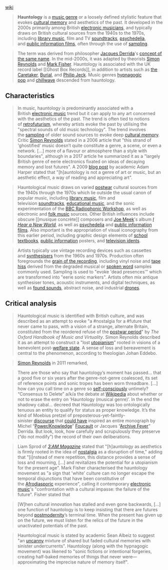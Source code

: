 [wiki](https://en.wikipedia.org/wiki/Hauntology_(music) "Hauntology (music)")

> **Hauntology** is a [music genre](https://en.wikipedia.org/wiki/Music_genre "Music genre") or a loosely defined stylistic feature that evokes [cultural memory](https://en.wikipedia.org/wiki/Cultural_memory "Cultural memory") and aesthetics of the past. It developed in the 2000s primarily among British [electronic musicians](https://en.wikipedia.org/wiki/Electronic_music "Electronic music"), and typically draws on British cultural sources from the 1940s to the 1970s, including [library music](https://en.wikipedia.org/wiki/Library_music "Library music"), film and TV [soundtracks](https://en.wikipedia.org/wiki/Soundtrack "Soundtrack"), [psychedelia](https://en.wikipedia.org/wiki/Psychedelic_music "Psychedelic music"), and [public information films](https://en.wikipedia.org/wiki/Public_information_films "Public information films"), often through the use of [sampling](https://en.wikipedia.org/wiki/Sample_(music) "Sample (music)").

> The term was derived from philosopher [Jacques Derrida](https://en.wikipedia.org/wiki/Jacques_Derrida "Jacques Derrida")'s [concept of the same name](https://en.wikipedia.org/wiki/Hauntology "Hauntology"). In the mid-2000s, it was adapted by theorists [Simon Reynolds](https://en.wikipedia.org/wiki/Simon_Reynolds "Simon Reynolds") and [Mark Fisher](https://en.wikipedia.org/wiki/Mark_Fisher "Mark Fisher"). Hauntology is associated with the UK record label [[Ghost Box Records]], in addition to artists such as [the Caretaker](https://en.wikipedia.org/wiki/The_Caretaker_(musician) "The Caretaker (musician)"), [Burial](https://en.wikipedia.org/wiki/Burial_(musician) "Burial (musician)"), and [Philip Jeck](https://en.wikipedia.org/wiki/Philip_Jeck "Philip Jeck"). Music genres [hypnagogic pop](https://en.wikipedia.org/wiki/Hypnagogic_pop "Hypnagogic pop") and [chillwave](https://en.wikipedia.org/wiki/Chillwave "Chillwave") descended from hauntology.


## Characteristics

> In music, hauntology is predominantly associated with a British [electronic music](https://en.wikipedia.org/wiki/Electronic_music "Electronic music") trend but it can apply to any art concerned with the aesthetics of the past. The trend is often tied to notions of [retrofuturism](https://en.wikipedia.org/wiki/Retrofuturism "Retrofuturism"), whereby artists evoke the past by utilising the "spectral sounds of old music technology". The trend involves the [sampling](https://en.wikipedia.org/wiki/Sample_(music) "Sample (music)") of older sound sources to evoke deep [cultural memory](https://en.wikipedia.org/wiki/Cultural_memory "Cultural memory"). Critic [Simon Reynolds](https://en.wikipedia.org/wiki/Simon_Reynolds "Simon Reynolds") stated in a 2006 article that "this strand of 'ghostified' music doesn’t quite constitute a genre, a scene, or even a network. [...] more of a flavour or atmosphere than a style with boundaries", although in a 2017 article he summarized it as a "largely British genre of eerie electronics fixated on ideas of decaying memory and lost futures". A 2009 [blog post](https://en.wikipedia.org/wiki/Blog_post "Blog post") by academic Adam Harper stated that "\[h\]auntology is not a genre of art or music, but an aesthetic effect, a way of reading and appreciating art".

> Hauntological music draws on varied [postwar](https://en.wikipedia.org/wiki/Postwar "Postwar") cultural sources from the 1940s through the 1970s which lie outside the usual canon of popular music, including [library music](https://en.wikipedia.org/wiki/Library_music "Library music"), film and television [soundtracks](https://en.wikipedia.org/wiki/Soundtrack "Soundtrack"), [educational music](https://en.wikipedia.org/wiki/Educational_music "Educational music"), and the sonic experimentation of the [BBC Radiophonic Workshop](https://en.wikipedia.org/wiki/BBC_Radiophonic_Workshop "BBC Radiophonic Workshop"), as well as electronic and [folk music](https://en.wikipedia.org/wiki/Folk_music "Folk music") sources. Other British influences include obscure [[musique concrète]] composers and [Joe Meek](https://en.wikipedia.org/wiki/Joe_Meek "Joe Meek")'s album _[I Hear a New World](https://en.wikipedia.org/wiki/I_Hear_a_New_World "I Hear a New World")_, as well as [psychedelia](https://en.wikipedia.org/wiki/Psychedelic_music "Psychedelic music") and [public information films](https://en.wikipedia.org/wiki/Public_information_film "Public information film"). Also important is the appropriation of visual iconography from this earlier period, including graphic design elements of [school textbooks](https://en.wikipedia.org/wiki/Textbook "Textbook"), [public information](https://en.wikipedia.org/wiki/Public_information "Public information") posters, and [television idents](https://en.wikipedia.org/wiki/Television_ident "Television ident").

>Artists typically use vintage recording devices such as cassettes and [synthesisers](https://en.wikipedia.org/wiki/Synthesiser "Synthesiser") from the 1960s and 1970s. Production often foregrounds the [grain of the recording](https://en.wikipedia.org/wiki/Sonic_artifact "Sonic artifact"), including vinyl noise and [tape hiss](https://en.wikipedia.org/wiki/Tape_hiss "Tape hiss") derived from the degraded musical or [spoken word](https://en.wikipedia.org/wiki/Spoken_word "Spoken word") samples commonly used. Sampling is used to "evoke 'dead presences'" which are transformed into "eerie sonic markers". Artists often mix antique synthesiser tones, acoustic instruments, and digital techniques, as well as [found sounds](https://en.wikipedia.org/wiki/Found_sound "Found sound"), abstract noise, and industrial [drones](https://en.wikipedia.org/wiki/Drone_(music) "Drone (music)").

## Critical analysis

> Hauntological music is identified with British culture, and was described as an attempt to evoke "a #nostalgia for a #future that never came to pass, with a vision of a strange, alternate Britain, constituted from the reordered refuse of the [postwar period](https://en.wikipedia.org/wiki/Postwar_period "Postwar period")" by _The Oxford Handbook of Music and Virtuality_. Simon Reynolds described it as an attempt to construct a "lost [utopianism](https://en.wikipedia.org/wiki/Utopianism "Utopianism")" rooted in visions of a benevolent post-[welfare state](https://en.wikipedia.org/wiki/Welfare_state "Welfare state"). A sense of loss and bereavement is central to the phenomenon, according to theologian Johan Eddebo.

> [Simon Reynolds](https://en.wikipedia.org/wiki/Simon_Reynolds "Simon Reynolds") in 2011 remarked,

> There are those who say that hauntology’s moment has passed... that a good five or six years after the genre-not-genre coalesced, its set of reference points and sonic tropes has been worn threadbare. [...] how can you call time on a genre so [self-consciously](https://en.wikipedia.org/wiki/Self-consciously "Self-consciously") untimely? “Consensus to Delete” a/k/a the debate at [Wikipedia](https://en.wikipedia.org/wiki/Wikipedia "Wikipedia") about whether or not to erase the entry on ‘Hauntology (musical genre)’. In the end the shadowy cabal... decreed that Hauntology was too ontologically tenuous an entity to qualify for status as proper knowledge. It’s the kind of Moebius pretzel of preposterous-yet-faintly-sinister [discourse](https://en.wikipedia.org/wiki/Discourse "Discourse") that [could have](https://en.wikipedia.org/wiki/Discourse_analysis "Discourse analysis") inspired an entire monograph by Michel “[Power/Knowledge](https://en.wikipedia.org/wiki/Power-knowledge "Power-knowledge")” [Foucault](https://en.wikipedia.org/wiki/Paul-Michel_Foucault "Paul-Michel Foucault") or Jacques “[Archive Fever](https://en.wikipedia.org/wiki/Archive_Fever "Archive Fever")” Derrida. But look, look, how carefully and scrupulously they preserve (“do not modify”) the record of their own deliberations.

> Liam Sprod of _[3:AM Magazine](https://en.wikipedia.org/wiki/3:AM_Magazine "3:AM Magazine")_ stated that "\[h]auntology as aesthetics is firmly rooted in the idea of [nostalgia](https://en.wikipedia.org/wiki/Nostalgia "Nostalgia") as a disruption of time," adding that "[i]nstead of mere repetition, this distance provides a sense of loss and mourning, [...] and revitalizes the potential for a utopianism for the present age". Mark Fisher characterised the hauntology movement as "a sign that 'white' culture can no longer escape the temporal disjunctions that have been constitutive of the [Afrodiasporic](https://en.wikipedia.org/wiki/African_diaspora "African diaspora") experience", calling it contemporary [electronic music](https://en.wikipedia.org/wiki/Electronic_music "Electronic music")'s "confrontation with a cultural impasse: the failure of the future". Fisher stated that

> \[W]hen cultural innovation has stalled and even gone backwards, [...] one function of hauntology is to keep insisting that there are futures beyond [postmodernity](https://en.wikipedia.org/wiki/Postmodernity "Postmodernity")’s terminal time. When the present has given up on the future, we must listen for the relics of the future in the unactivated potentials of the past.

> Hauntological music is stated by academic Sean Albeiz to suggest "an [uncanny](https://en.wikipedia.org/wiki/Uncanny "Uncanny") mixture of shared but faded cultural memories with sinister undercurrents". Hauntology (along with the hypnagogic movement) was likened to "sonic fictions or intentional forgeries, creating half-baked memories of things that never were—approximating the imprecise nature of memory itself".